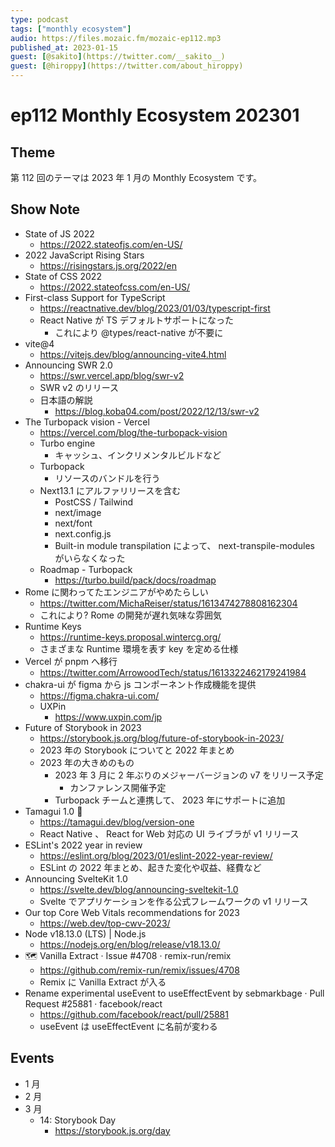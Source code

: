 ```yaml
---
type: podcast
tags: ["monthly ecosystem"]
audio: https://files.mozaic.fm/mozaic-ep112.mp3
published_at: 2023-01-15
guest: [@sakito](https://twitter.com/__sakito__)
guest: [@hiroppy](https://twitter.com/about_hiroppy)
---
```


# ep112 Monthly Ecosystem 202301

## Theme

第 112 回のテーマは 2023 年 1 月の Monthly Ecosystem です。


## Show Note

- State of JS 2022
  - https://2022.stateofjs.com/en-US/
- 2022 JavaScript Rising Stars
  - https://risingstars.js.org/2022/en
- State of CSS 2022
  - https://2022.stateofcss.com/en-US/
- First-class Support for TypeScript
  - https://reactnative.dev/blog/2023/01/03/typescript-first
  - React Native が TS デフォルトサポートになった
    - これにより @types/react-native が不要に
- vite@4
  - https://vitejs.dev/blog/announcing-vite4.html
- Announcing SWR 2.0
  - https://swr.vercel.app/blog/swr-v2
  - SWR v2 のリリース
  - 日本語の解説
    - https://blog.koba04.com/post/2022/12/13/swr-v2
- The Turbopack vision - Vercel
  - https://vercel.com/blog/the-turbopack-vision
  - Turbo engine
    - キャッシュ、インクリメンタルビルドなど
  - Turbopack
    - リソースのバンドルを行う
  - Next13.1 にアルファリリースを含む
    - PostCSS / Tailwind
    - next/image
    - next/font
    - next.config.js
    - Built-in module transpilation によって、 next-transpile-modules がいらなくなった
  - Roadmap - Turbopack
    - https://turbo.build/pack/docs/roadmap
- Rome に関わってたエンジニアがやめたらしい
  - https://twitter.com/MichaReiser/status/1613474278808162304
  - これにより?  Rome の開発が遅れ気味な雰囲気
- Runtime Keys
  - https://runtime-keys.proposal.wintercg.org/
  - さまざまな Runtime 環境を表す key を定める仕様
- Vercel が pnpm へ移行
  - https://twitter.com/ArrowoodTech/status/1613322462179241984
- chakra-ui が figma から js コンポーネント作成機能を提供
  - https://figma.chakra-ui.com/
  - UXPin
    - https://www.uxpin.com/jp
- Future of Storybook in 2023
  - https://storybook.js.org/blog/future-of-storybook-in-2023/
  - 2023 年の Storybook についてと 2022 年まとめ
  - 2023 年の大きめのもの
    - 2023 年 3 月に 2 年ぶりのメジャーバージョンの v7 をリリース予定
      - カンファレンス開催予定
    - Turbopack チームと連携して、 2023 年にサポートに追加
- Tamagui 1.0 🎉
  - https://tamagui.dev/blog/version-one
  - React Native 、 React for Web 対応の UI ライブラが v1 リリース
- ESLint's 2022 year in review
  - https://eslint.org/blog/2023/01/eslint-2022-year-review/
  - ESLint の 2022 年まとめ、起きた変化や収益、経費など
- Announcing SvelteKit 1.0
  - https://svelte.dev/blog/announcing-sveltekit-1.0
  - Svelte でアプリケーションを作る公式フレームワークの v1 リリース
- Our top Core Web Vitals recommendations for 2023
  - https://web.dev/top-cwv-2023/
- Node v18.13.0 (LTS) | Node.js
  - https://nodejs.org/en/blog/release/v18.13.0/
- 🗺️ Vanilla Extract · Issue #4708 · remix-run/remix
  - https://github.com/remix-run/remix/issues/4708
  - Remix に Vanilla Extract が入る
- Rename experimental useEvent to useEffectEvent by sebmarkbage · Pull Request #25881 · facebook/react
  - https://github.com/facebook/react/pull/25881
  - useEvent は useEffectEvent に名前が変わる


## Events

- 1 月
- 2 月
- 3 月
  - 14: Storybook Day
    - https://storybook.js.org/day